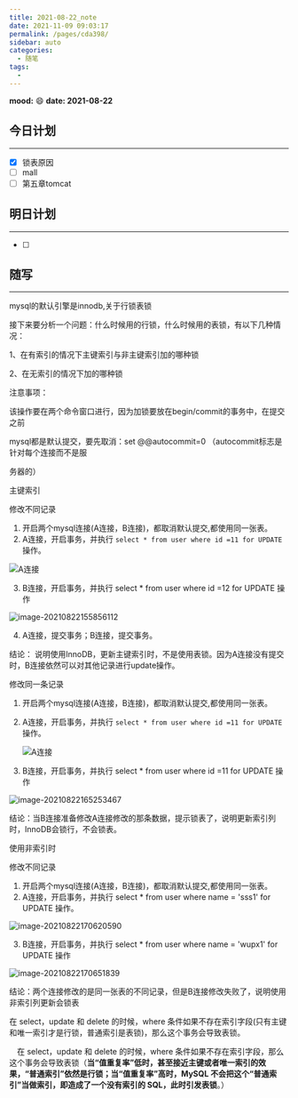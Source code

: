 ```yaml
---
title: 2021-08-22_note
date: 2021-11-09 09:03:17
permalink: /pages/cda398/
sidebar: auto
categories:
  - 随笔
tags:
  - 
---
```

**mood:** :smile:  																		**date: 2021-08-22**  

## 今日计划  
------
- [x]  锁表原因
- [ ]  mall
- [ ]  第五章tomcat
## 明日计划  
------
- [ ]  
## 随写 
------

mysql的默认引擎是innodb,关于行锁表锁

接下来要分析一个问题：什么时候用的行锁，什么时候用的表锁，有以下几种情况：

1、在有索引的情况下主键索引与非主键索引加的哪种锁

2、在无索引的情况下加的哪种锁

注意事项：

该操作要在两个命令窗口进行，因为加锁要放在begin/commit的事务中，在提交之前

mysql都是默认提交，要先取消：set @@autocommit=0 （autocommit标志是针对每个连接而不是服

务器的）



主键索引

修改不同记录

1. 开启两个mysql连接(A连接，B连接)，都取消默认提交,都使用同一张表。
2. A连接，开启事务，并执行 `select * from user where id =11 for UPDATE` 操作。

![A连接](https://gitee.com/zxqzhuzhu/imgs/raw/master/picGo/image-20210822155522816.png)

3. B连接，开启事务，并执行 select * from user where id =12 for UPDATE 操作

![image-20210822155856112](https://gitee.com/zxqzhuzhu/imgs/raw/master/picGo/image-20210822155856112.png)

4. A连接，提交事务；B连接，提交事务。



结论： 说明使用InnoDB，更新主键索引时，不是使用表锁。因为A连接没有提交时，B连接依然可以对其他记录进行update操作。



修改同一条记录

1. 开启两个mysql连接(A连接，B连接)，都取消默认提交,都使用同一张表。

2. A连接，开启事务，并执行 `select * from user where id =11 for UPDATE` 操作。

   ![A连接](https://gitee.com/zxqzhuzhu/imgs/raw/master/picGo/image-20210822155522816.png)

3. B连接，开启事务，并执行 select * from user where id =11 for UPDATE 操作

![image-20210822165253467](https://gitee.com/zxqzhuzhu/imgs/raw/master/picGo/image-20210822165253467.png)

结论：当B连接准备修改A连接修改的那条数据，提示锁表了，说明更新索引列时，InnoDB会锁行，不会锁表。



使用非索引时

修改不同记录

1. 开启两个mysql连接(A连接，B连接)，都取消默认提交,都使用同一张表。
2. A连接，开启事务，并执行 select * from user where name = 'sss1' for UPDATE 操作。

![image-20210822170620590](https://gitee.com/zxqzhuzhu/imgs/raw/master/picGo/image-20210822170620590.png)

3. B连接，开启事务，并执行 select * from user where name = 'wupx1' for UPDATE 操作

![image-20210822170651839](https://gitee.com/zxqzhuzhu/imgs/raw/master/picGo/image-20210822170651839.png)

结论：两个连接修改的是同一张表的不同记录，但是B连接修改失败了，说明使用非索引列更新会锁表

在 select，update 和 delete 的时候，where 条件如果不存在索引字段(只有主键和唯一索引才是行锁，普通索引是表锁)，那么这个事务会导致表锁。

　在 select，update 和 delete 的时候，where 条件如果不存在索引字段，那么这个事务会导致表锁（**当“值重复率”低时，甚至接近主键或者唯一索引的效果，“普通索引”依然是行锁；当“值重复率”高时，MySQL 不会把这个“普通索引”当做索引，即造成了一个没有索引的 SQL，此时引发表锁**。）